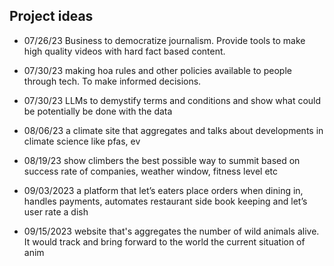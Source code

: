 ## Project ideas

- 07/26/23 Business to democratize journalism. Provide tools to make high quality videos with hard fact based content.

- 07/30/23 making hoa rules and other policies available to people through tech. To make informed decisions. 

- 07/30/23 LLMs to demystify terms and conditions and show what could be potentially be done with the data

- 08/06/23 a climate site that aggregates and talks about developments in climate science like pfas, ev

- 08/19/23 show climbers the best possible way to summit based on success rate of companies, weather window, fitness level etc

- 09/03/2023 a platform that let’s eaters place orders when dining in, handles payments, automates restaurant side book keeping and let’s user rate a dish

- 09/15/2023 website that's aggregates the number of wild animals alive. It would track and bring forward to the world the current situation of anim
